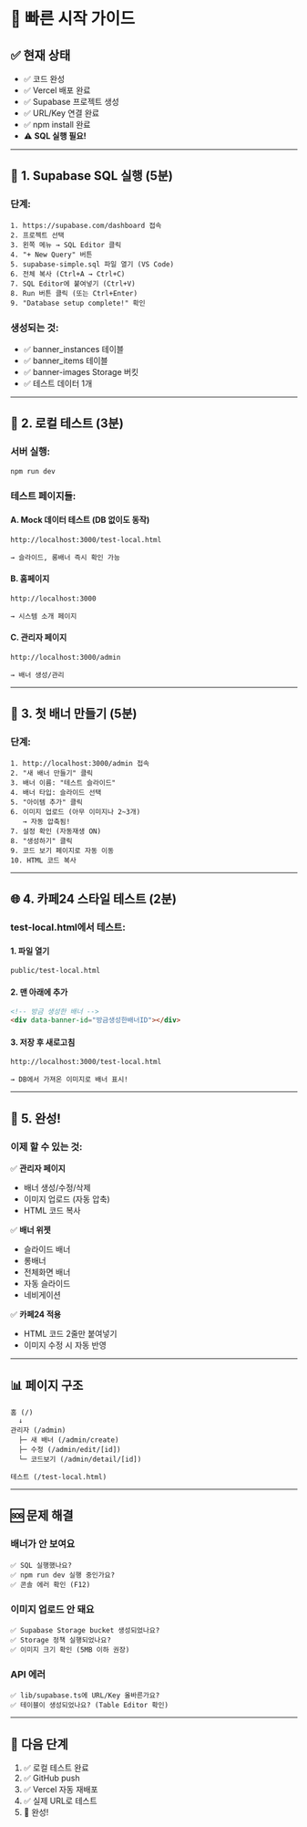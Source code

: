 # 🚀 빠른 시작 가이드

## ✅ 현재 상태

- ✅ 코드 완성
- ✅ Vercel 배포 완료
- ✅ Supabase 프로젝트 생성
- ✅ URL/Key 연결 완료
- ✅ npm install 완료
- ⚠️ **SQL 실행 필요!**

---

## 📝 1. Supabase SQL 실행 (5분)

### 단계:

```
1. https://supabase.com/dashboard 접속
2. 프로젝트 선택
3. 왼쪽 메뉴 → SQL Editor 클릭
4. "+ New Query" 버튼
5. supabase-simple.sql 파일 열기 (VS Code)
6. 전체 복사 (Ctrl+A → Ctrl+C)
7. SQL Editor에 붙여넣기 (Ctrl+V)
8. Run 버튼 클릭 (또는 Ctrl+Enter)
9. "Database setup complete!" 확인
```

### 생성되는 것:

- ✅ banner_instances 테이블
- ✅ banner_items 테이블
- ✅ banner-images Storage 버킷
- ✅ 테스트 데이터 1개

---

## 🧪 2. 로컬 테스트 (3분)

### 서버 실행:

```bash
npm run dev
```

### 테스트 페이지들:

#### A. Mock 데이터 테스트 (DB 없이도 동작)

```
http://localhost:3000/test-local.html

→ 슬라이드, 롱배너 즉시 확인 가능
```

#### B. 홈페이지

```
http://localhost:3000

→ 시스템 소개 페이지
```

#### C. 관리자 페이지

```
http://localhost:3000/admin

→ 배너 생성/관리
```

---

## 🎯 3. 첫 배너 만들기 (5분)

### 단계:

```
1. http://localhost:3000/admin 접속
2. "새 배너 만들기" 클릭
3. 배너 이름: "테스트 슬라이드"
4. 배너 타입: 슬라이드 선택
5. "아이템 추가" 클릭
6. 이미지 업로드 (아무 이미지나 2~3개)
   → 자동 압축됨!
7. 설정 확인 (자동재생 ON)
8. "생성하기" 클릭
9. 코드 보기 페이지로 자동 이동
10. HTML 코드 복사
```

---

## 🌐 4. 카페24 스타일 테스트 (2분)

### test-local.html에서 테스트:

#### 1. 파일 열기

```
public/test-local.html
```

#### 2. 맨 아래에 추가

```html
<!-- 방금 생성한 배너 -->
<div data-banner-id="방금생성한배너ID"></div>
```

#### 3. 저장 후 새로고침

```
http://localhost:3000/test-local.html

→ DB에서 가져온 이미지로 배너 표시!
```

---

## 🎉 5. 완성!

### 이제 할 수 있는 것:

✅ **관리자 페이지**

- 배너 생성/수정/삭제
- 이미지 업로드 (자동 압축)
- HTML 코드 복사

✅ **배너 위젯**

- 슬라이드 배너
- 롱배너
- 전체화면 배너
- 자동 슬라이드
- 네비게이션

✅ **카페24 적용**

- HTML 코드 2줄만 붙여넣기
- 이미지 수정 시 자동 반영

---

## 📊 페이지 구조

```
홈 (/)
  ↓
관리자 (/admin)
  ├─ 새 배너 (/admin/create)
  ├─ 수정 (/admin/edit/[id])
  └─ 코드보기 (/admin/detail/[id])

테스트 (/test-local.html)
```

---

## 🆘 문제 해결

### 배너가 안 보여요

```
✅ SQL 실행했나요?
✅ npm run dev 실행 중인가요?
✅ 콘솔 에러 확인 (F12)
```

### 이미지 업로드 안 돼요

```
✅ Supabase Storage bucket 생성되었나요?
✅ Storage 정책 실행되었나요?
✅ 이미지 크기 확인 (5MB 이하 권장)
```

### API 에러

```
✅ lib/supabase.ts에 URL/Key 올바른가요?
✅ 테이블이 생성되었나요? (Table Editor 확인)
```

---

## 🎯 다음 단계

1. ✅ 로컬 테스트 완료
2. ✅ GitHub push
3. ✅ Vercel 자동 재배포
4. ✅ 실제 URL로 테스트
5. 🎊 완성!
